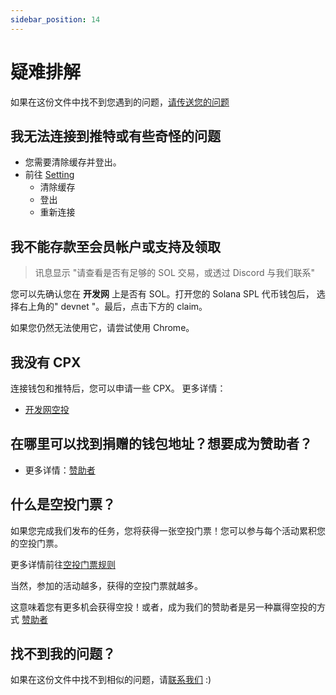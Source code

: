 ```yaml
---
sidebar_position: 14
---
```


# 疑难排解

如果在这份文件中找不到您遇到的问题，[请传送您的问题](https://klearthink.atlassian.net/servicedesk/customer/portals)

## 我无法连接到推特或有些奇怪的问题

- 您需要清除缓存并登出。
- 前往 [Setting](https://staging-launch.circlepod.app/settings)
  - 清除缓存
  - 登出
  - 重新连接

## 我不能存款至会员帐户或支持及领取

> 讯息显示 "请查看是否有足够的 SOL 交易，或透过 Discord 与我们联系"

您可以先确认您在 **开发网** 上是否有 SOL。打开您的 Solana SPL 代币钱包后，
选择右上角的" devnet "。最后，点击下方的 claim。

如果您仍然无法使用它，请尝试使用 Chrome。

## 我没有 CPX

连接钱包和推特后，您可以申请一些 CPX。
更多详情：

- [开发网空投](/docs/community-event/archived-event/vote-and-support/airdrop)

## 在哪里可以找到捐赠的钱包地址？想要成为赞助者？

- 更多详情：[赞助者](sponsor)

## 什么是空投门票？

如果您完成我们发布的任务，您将获得一张空投门票！您可以参与每个活动累积您的空投门票。

更多详情前往[空投门票规则](/docs/community-event/archived-event/airdrop-event/tickets-rule)

当然，参加的活动越多，获得的空投门票就越多。

这意味着您有更多机会获得空投！或者，成为我们的赞助者是另一种赢得空投的方式 [赞助者](/docs/sponsor)

## 找不到我的问题？

如果在这份文件中找不到相似的问题，请[联系我们](https://discord.gg/WRbxfTKpJq) :)